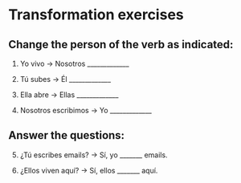 # Transformation exercises

## Change the person of the verb as indicated:

1. Yo vivo → Nosotros _____________

2. Tú subes → Él _____________

3. Ella abre → Ellas _____________

4. Nosotros escribimos → Yo _____________

## Answer the questions:

5. ¿Tú escribes emails? → Sí, yo _______ emails.

6. ¿Ellos viven aquí? → Sí, ellos _______ aquí.